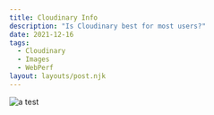 ```yaml
---
title: Cloudinary Info
description: "Is Cloudinary best for most users?"
date: 2021-12-16
tags:
  - Cloudinary
  - Images
  - WebPerf
layout: layouts/post.njk
---
```




![a test](https://applegate-paul.mo.cloudinary.net/Dad-kevin-meApril-10-2010.jpg)
